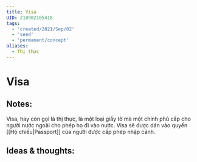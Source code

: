 ```yaml
---
title: Visa
UID: 210902105418
tags:
  - 'created/2021/Sep/02'
  - 'seed'
  - 'permanent/concept'
aliases:
  - Thị thực
---
```

# Visa

## Notes:
Visa, hay còn gọi là thị thực, là một loại giấy tờ mà một chính phủ cấp cho người nước ngoài cho phép họ đi vào nước. 
Visa sẽ được dán vào quyển [[Hộ chiếu|Passport]] của người được cấp phép nhập cảnh.

## Ideas & thoughts:
